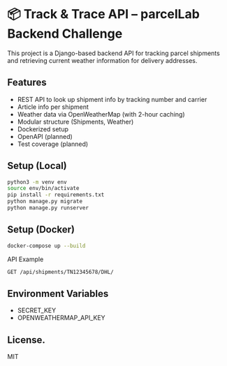 # 📦 Track & Trace API – parcelLab Backend Challenge

This project is a Django-based backend API for tracking parcel shipments and retrieving current weather information for delivery addresses.

## Features

- REST API to look up shipment info by tracking number and carrier
- Article info per shipment
- Weather data via OpenWeatherMap (with 2-hour caching)
- Modular structure (Shipments, Weather)
- Dockerized setup
- OpenAPI (planned)
- Test coverage (planned)

## Setup (Local)

```bash
python3 -m venv env
source env/bin/activate
pip install -r requirements.txt
python manage.py migrate
python manage.py runserver
```
## Setup (Docker)

```bash
docker-compose up --build
```

API Example

```bash
GET /api/shipments/TN12345678/DHL/
```

## Environment Variables

- SECRET_KEY
- OPENWEATHERMAP_API_KEY

## License.
MIT
